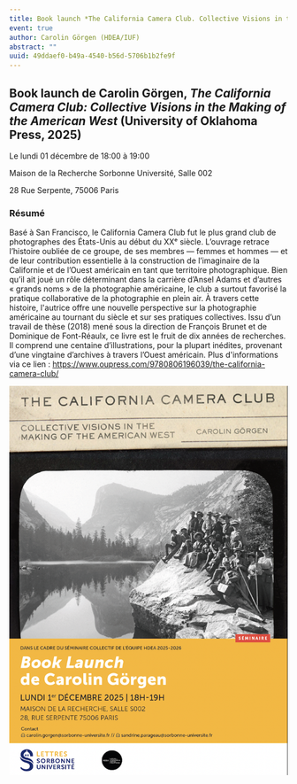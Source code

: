 ```yaml
---
title: Book launch *The California Camera Club. Collective Visions in the Making of the American West*
event: true
author: Carolin Görgen (HDEA/IUF)
abstract: ""
uuid: 49ddaef0-b49a-4540-b56d-5706b1b2fe9f
---
```



## Book launch de Carolin Görgen, *The California Camera Club: Collective Visions in the Making of the American West* (University of Oklahoma Press, 2025)

Le lundi 01 décembre de 18:00 à 19:00

Maison de la Recherche Sorbonne Université, Salle 002

28 Rue Serpente, 75006 Paris


### Résumé

Basé à San Francisco, le California Camera Club fut le plus grand club de photographes des États-Unis au début du XXᵉ siècle. L’ouvrage retrace l’histoire oubliée de ce groupe, de ses membres — femmes et hommes — et de leur contribution essentielle à la construction de l’imaginaire de la Californie et de l’Ouest américain en tant que territoire photographique. Bien qu’il ait joué un rôle déterminant dans la carrière d’Ansel Adams et d’autres « grands noms » de la photographie américaine, le club a surtout favorisé la pratique collaborative de la photographie en plein air. À travers cette histoire, l'autrice offre une nouvelle perspective sur la photographie américaine au tournant du siècle et sur ses pratiques collectives. 
Issu d’un travail de thèse (2018) mené sous la direction de François Brunet et de Dominique de Font-Réaulx, ce livre est le fruit de dix années de recherches. Il comprend une centaine d’illustrations, pour la plupart inédites, provenant d’une vingtaine d’archives à travers l’Ouest américain. 
Plus d'informations via ce lien : https://www.oupress.com/9780806196039/the-california-camera-club/




![small](Club.jpg)

